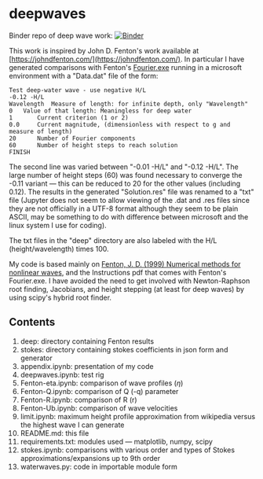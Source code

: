 # deepwaves
Binder repo of deep wave work: [![Binder](https://mybinder.org/badge_logo.svg)](https://mybinder.org/v2/gh/drmikecooke/deepwaves.git/HEAD)

This work is inspired by John D. Fenton's work available at [https://johndfenton.com/](https://johndfenton.com/). In particular I have generated comparisons with Fenton's [Fourier.exe](https://johndfenton.com/Steady-waves/Fourier.html) running in a microsoft environment with a "Data.dat" file of the form:

```{code}
Test deep-water wave - use negative H/L
-0.12 -H/L
Wavelength	Measure of length: for infinite depth, only "Wavelength"
0 	Value of that length: Meaningless for deep water
1		Current criterion (1 or 2)
0.0		Current magnitude, (dimensionless with respect to g and measure of length)
20		Number of Fourier components
60		Number of height steps to reach solution
FINISH
```

The second line was varied between "-0.01 -H/L" and "-0.12 -H/L". The large number of height steps (60) was found necessary to converge the -0.11 variant &mdash; this can be reduced to 20 for the other values (including 0.12). The results in the generated "Solution.res" file was renamed to a "txt" file (Jupyter does not seem to allow viewing of the .dat and .res files since they are not officially in a UTF-8 format although they seem to be plain ASCII, may be something to do with difference between microsoft and the linux system I use for coding).

The txt files in the "deep" directory are also labeled with the H/L (height/wavelength) times 100.

My code is based mainly on [Fenton, J. D. (1999) Numerical methods for nonlinear waves](https://johndfenton.com/Papers/Fenton99Liu-Numerical-methods-for-nonlinear-waves.pdf), and the Instructions pdf that comes with Fenton's Fourier.exe. I have avoided the need to get involved with Newton-Raphson root finding, Jacobians, and height stepping (at least for deep waves) by using scipy's hybrid root finder.

## Contents

1. deep: directory containing Fenton results
2. stokes: directory containing stokes coefficients in json form and generator
3. appendix.ipynb: presentation of my code
4. deepwaves.ipynb: test rig
5. Fenton-eta.ipynb: comparison of wave profiles ($\eta$)
6. Fenton-Q.ipynb: comparison of Q (-q) parameter
7. Fenton-R.ipynb: comparison of R (r)
8. Fenton-Ub.ipynb: comparison of wave velocities
9. limit.ipynb: maximum height profile approximation from wikipedia versus the highest wave I can generate
10. README.md: this file
11. requirements.txt: modules used &mdash; matplotlib, numpy, scipy
12. stokes.ipynb: comparisons with various order and types of Stokes approximations/expansions up to 9th order
13. waterwaves.py: code in importable module form

